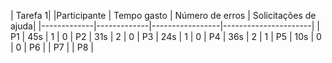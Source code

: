 | Tarefa 1|
|Participante | Tempo gasto | Número de erros | Solicitações de ajuda|
|-------------|-------------|-----------------|----------------------|
| P1 | 45s | 1 | 0
| P2 | 31s | 2 | 0
| P3 | 24s | 1 | 0
| P4 | 36s | 2 | 1
| P5 | 10s | 0 | 0
| P6 |
| P7 |
| P8 |
